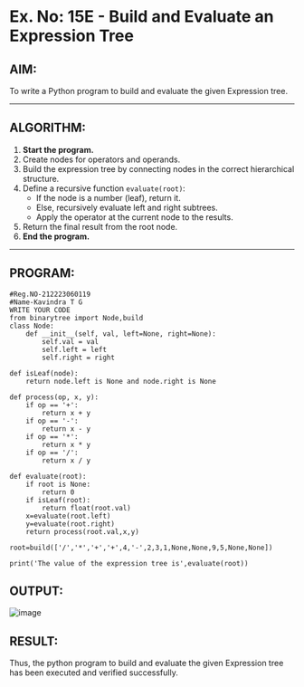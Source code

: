 # Ex. No: 15E - Build and Evaluate an Expression Tree

## AIM:
To write a Python program to build and evaluate the given Expression tree.

---

## ALGORITHM:

1. **Start the program.**
2. Create nodes for operators and operands.
3. Build the expression tree by connecting nodes in the correct hierarchical structure.
4. Define a recursive function `evaluate(root)`:
   - If the node is a number (leaf), return it.
   - Else, recursively evaluate left and right subtrees.
   - Apply the operator at the current node to the results.
5. Return the final result from the root node.
6. **End the program.**

---

## PROGRAM:

```
#Reg.NO-212223060119
#Name-Kavindra T G
WRITE YOUR CODE
from binarytree import Node,build
class Node:
    def __init__(self, val, left=None, right=None):
        self.val = val
        self.left = left
        self.right = right

def isLeaf(node):
    return node.left is None and node.right is None
 
def process(op, x, y):
    if op == '+':
        return x + y
    if op == '-':
        return x - y
    if op == '*':
        return x * y
    if op == '/':
        return x / y
 
def evaluate(root):
    if root is None:
        return 0
    if isLeaf(root):
        return float(root.val)
    x=evaluate(root.left)
    y=evaluate(root.right)
    return process(root.val,x,y)
    
root=build(['/','*','+','+',4,'-',2,3,1,None,None,9,5,None,None])

print('The value of the expression tree is',evaluate(root))

```

## OUTPUT:
![image](https://github.com/user-attachments/assets/28a290f3-83a6-48fc-9913-1061ceb4803c)



## RESULT:
Thus, the python program to build and evaluate the given Expression tree has been executed and verified successfully.
